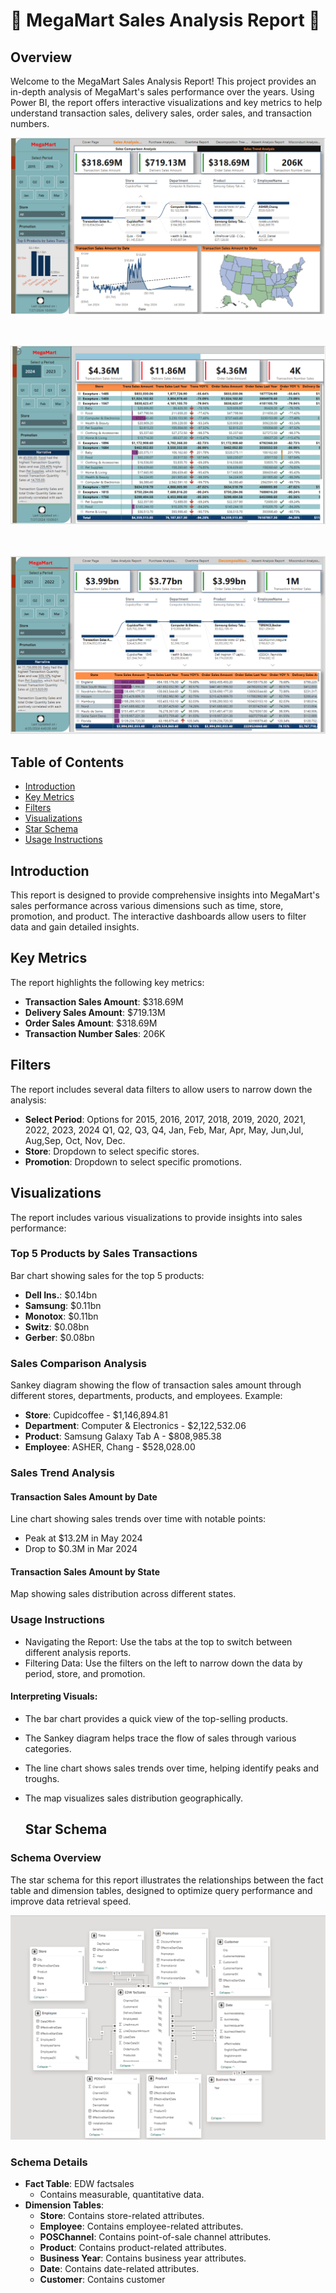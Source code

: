 # 🛒 MegaMart Sales Analysis Report 🛒

## Overview
Welcome to the MegaMart Sales Analysis Report!
This project provides an in-depth analysis of MegaMart's sales performance over the years. Using Power BI, the report offers interactive visualizations and key metrics to help understand transaction sales, delivery sales, order sales, and transaction numbers.

![SalesAnalysisReport](https://github.com/rnkouser/PowerBI-Projects/blob/main/SalesAnalysis/SalesAnalysisReport.png)<br><br><br>

![SalesAnalysisDrillthrough](https://github.com/rnkouser/PowerBI-Projects/blob/main/SalesAnalysis/SalesAnalysis-Drillthrough.png)<br><br><br>

![SalesAnalysisDrillthrough](https://github.com/rnkouser/PowerBI-Projects/blob/main/SalesAnalysis/SalesAnalysis-DecompositionTree.png)

## Table of Contents
- [Introduction](#introduction)
- [Key Metrics](#key-metrics)
- [Filters](#filters)
- [Visualizations](#visualizations)
- [Star Schema](#star-schema)
- [Usage Instructions](#usage-instructions)


## Introduction
This report is designed to provide comprehensive insights into MegaMart's sales performance across various dimensions such as time, store, promotion, and product. The interactive dashboards allow users to filter data and gain detailed insights.

## Key Metrics
The report highlights the following key metrics:
- **Transaction Sales Amount**: $318.69M
- **Delivery Sales Amount**: $719.13M
- **Order Sales Amount**: $318.69M
- **Transaction Number Sales**: 206K

## Filters
The report includes several data filters to allow users to narrow down the analysis:
- **Select Period**: Options for 2015, 2016, 2017, 2018, 2019, 2020, 2021, 2022, 2023, 2024 Q1, Q2, Q3, Q4, Jan, Feb, Mar, Apr, May, Jun,Jul, Aug,Sep, Oct, Nov, Dec.
- **Store**: Dropdown to select specific stores.
- **Promotion**: Dropdown to select specific promotions.

## Visualizations
The report includes various visualizations to provide insights into sales performance:

### Top 5 Products by Sales Transactions
Bar chart showing sales for the top 5 products:
- **Dell Ins.**: $0.14bn
- **Samsung**: $0.11bn
- **Monotox**: $0.11bn
- **Switz**: $0.08bn
- **Gerber**: $0.08bn

### Sales Comparison Analysis
Sankey diagram showing the flow of transaction sales amount through different stores, departments, products, and employees. Example:
- **Store**: Cupidcoffee - $1,146,894.81
- **Department**: Computer & Electronics - $2,122,532.06
- **Product**: Samsung Galaxy Tab A - $808,985.38
- **Employee**: ASHER, Chang - $528,028.00

### Sales Trend Analysis
#### Transaction Sales Amount by Date
Line chart showing sales trends over time with notable points:
- Peak at $13.2M in May 2024
- Drop to $0.3M in Mar 2024

#### Transaction Sales Amount by State
Map showing sales distribution across different states.

### Usage Instructions
- Navigating the Report: Use the tabs at the top to switch between different analysis reports.
- Filtering Data: Use the filters on the left to narrow down the data by period, store, and promotion.
#### Interpreting Visuals:
- The bar chart provides a quick view of the top-selling products.
- The Sankey diagram helps trace the flow of sales through various categories.
- The line chart shows sales trends over time, helping identify peaks and troughs.
- The map visualizes sales distribution geographically.

  ## Star Schema
### Schema Overview
The star schema for this report illustrates the relationships between the fact table and dimension tables, designed to optimize query performance and improve data retrieval speed.

![Star Schema](https://github.com/rnkouser/PowerBI-Projects/blob/main/SalesAnalysis/SalesAnalysis-StarSchema.png)

### Schema Details
- **Fact Table**: EDW factsales
  - Contains measurable, quantitative data.
- **Dimension Tables**:
  - **Store**: Contains store-related attributes.
  - **Employee**: Contains employee-related attributes.
  - **POSChannel**: Contains point-of-sale channel attributes.
  - **Product**: Contains product-related attributes.
  - **Business Year**: Contains business year attributes.
  - **Date**: Contains date-related attributes.
  - **Customer**: Contains customer

